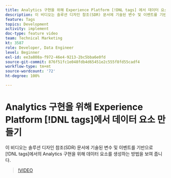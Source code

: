```yaml
---
title: Analytics 구현을 위해 Experience Platform [!DNL tags] 에서 데이터 요소 만들기
description: 이 비디오는 솔루션 디자인 참조(SDR) 문서에 기술된 변수 및 이벤트를 기반으로 [!DNL tags] 에서의 Analytics 구현을 위해 데이터 요소를 생성하는 방법을 보여 줍니다.
feature: Tags
topics: Development
activity: implement
doc-type: feature video
team: Technical Marketing
kt: 3587
role: Developer, Data Engineer
level: Beginner
exl-id: ee3a808a-f972-46e4-9213-2bc5bba6e0fd
source-git-commit: 876f51fc1e048fdb4d65451e2c555f8fd55cadf4
workflow-type: tm+mt
source-wordcount: '72'
ht-degree: 100%

---
```


# Analytics 구현을 위해 Experience Platform [!DNL tags]에서 데이터 요소 만들기

이 비디오는 솔루션 디자인 참조(SDR) 문서에 기술된 변수 및 이벤트를 기반으로 [!DNL tags]에서의 Analytics 구현을 위해 데이터 요소를 생성하는 방법을 보여 줍니다.

>[!VIDEO](https://video.tv.adobe.com/v/28760/?quality=12&learn=on)

